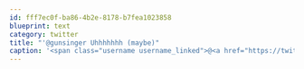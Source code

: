 ```yaml
---
id: fff7ec0f-ba86-4b2e-8178-b7fea1023858
blueprint: text
category: twitter
title: "'@gunsinger Uhhhhhhh (maybe)"
caption: '<span class="username username_linked">@<a href="https://twitter.com/gunsinger" title="Cynthia Gunsinger">gunsinger</a></span> Uhhhhhhh (maybe)'
---
```

